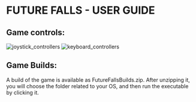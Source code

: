 # FUTURE FALLS - USER GUIDE

## Game controls:

![joystick_controllers](https://user-images.githubusercontent.com/15311320/124325678-75375700-db5b-11eb-8e5a-48873abe3619.png)
![keyboard_controllers](https://user-images.githubusercontent.com/15311320/124325684-78324780-db5b-11eb-8526-850638451fc8.png)

## Game Builds:

A build of the game is available as FutureFallsBuilds.zip.
After unzipping it, you will choose the folder related to your OS, and then run the executable by clicking it.
